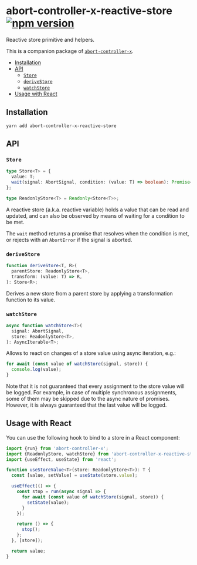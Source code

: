 # abort-controller-x-reactive-store [![npm version][npm-image]][npm-url]

Reactive store primitive and helpers.

This is a companion package of
[`abort-controller-x`](https://github.com/deeplay-io/abort-controller-x).

- [Installation](#installation)
- [API](#api)
  - [`Store`](#store)
  - [`deriveStore`](#derivestore)
  - [`watchStore`](#watchstore)
- [Usage with React](#usage-with-react)

## Installation

```
yarn add abort-controller-x-reactive-store
```

## API

### `Store`

```ts
type Store<T> = {
  value: T;
  wait(signal: AbortSignal, condition: (value: T) => boolean): Promise<T>;
};

type ReadonlyStore<T> = Readonly<Store<T>>;
```

A reactive store (a.k.a. reactive variable) holds a value that can be read and
updated, and can also be observed by means of waiting for a condition to be met.

The `wait` method returns a promise that resolves when the condition is met, or
rejects with an `AbortError` if the signal is aborted.

### `deriveStore`

```ts
function deriveStore<T, R>(
  parentStore: ReadonlyStore<T>,
  transform: (value: T) => R,
): Store<R>;
```

Derives a new store from a parent store by applying a transformation function to
its value.

### `watchStore`

```ts
async function watchStore<T>(
  signal: AbortSignal,
  store: ReadonlyStore<T>,
): AsyncIterable<T>;
```

Allows to react on changes of a store value using async iteration, e.g.:

```ts
for await (const value of watchStore(signal, store)) {
  console.log(value);
}
```

Note that it is not guaranteed that every assignment to the store value will be
logged. For example, in case of multiple synchronous assignments, some of them
may be skipped due to the async nature of promises. However, it is always
guaranteed that the last value will be logged.

## Usage with React

You can use the following hook to bind to a store in a React component:

```ts
import {run} from 'abort-controller-x';
import {ReadonlyStore, watchStore} from 'abort-controller-x-reactive-store';
import {useEffect, useState} from 'react';

function useStoreValue<T>(store: ReadonlyStore<T>): T {
  const [value, setValue] = useState(store.value);

  useEffect(() => {
    const stop = run(async signal => {
      for await (const value of watchStore(signal, store)) {
        setState(value);
      }
    });

    return () => {
      stop();
    };
  }, [store]);

  return value;
}
```

[npm-image]: https://badge.fury.io/js/abort-controller-x-reactive-store.svg
[npm-url]: https://badge.fury.io/js/abort-controller-x-reactive-store
